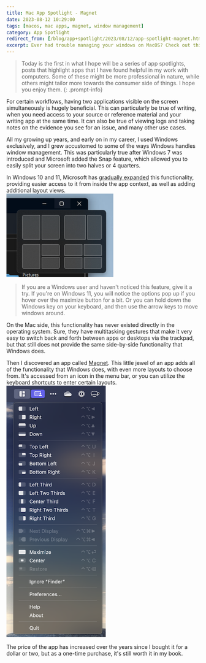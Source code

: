 ```yaml
---
title: Mac App Spotlight - Magnet
date: 2023-08-12 10:29:00
tags: [macos, mac apps, magnet, window management]
category: App Spotlight
redirect_from: [/blog/app+spotlight/2023/08/12/app-spotlight-magnet.html, /posts/app-spotlight-magnet/]
excerpt: Ever had trouble managing your windows on MacOS? Check out this app called Magnet that adds some additional functionality.
---
```


> Today is the first in what I hope will be a series of app spotlights, posts that highlight apps that I have found helpful in my work with computers. Some of these might be more professional in nature, while others might tailor more towards the consumer side of things. I hope you enjoy them.
{: .prompt-info}

For certain workflows, having two applications visible on the screen simultaneously is hugely beneficial. This can particularly be true of writing, when you need access to your source or reference material and your writing app at the same time. It can also be true of viewing logs and taking notes on the evidence you see for an issue, and many other use cases.

All my growing up years, and early on in my career, I used Windows exclusively, and I grew accustomed to some of the ways Windows handles window management. This was particularly true after Windows 7 was introduced and Microsoft added the Snap feature, which allowed you to easily split your screen into two halves or 4 quarters.

In Windows 10 and 11, Microsoft has [gradually expanded](https://support.microsoft.com/en-us/windows/snap-your-windows-885a9b1e-a983-a3b1-16cd-c531795e6241#WindowsVersion=Windows_11) this functionality, providing easier access to it from inside the app context, as well as adding additional layout views.  
![image showing Windows 11 snap views](/assets/images/Win11-snaps.png)

> If you are a Windows user and haven't noticed this feature, give it a try. If you're on Windows 11, you will notice the options pop up if you hover over the maximize button for a bit. Or you can hold down the Windows key on your keyboard, and then use the arrow keys to move windows around.

On the Mac side, this functionality has never existed directly in the operating system. Sure, they have multitasking gestures that make it very easy to switch back and forth between apps or desktops via the trackpad, but that still does not provide the same side-by-side functionality that Windows does.

Then I discovered an app called [Magnet](https://apps.apple.com/us/app/magnet/id441258766?mt=12). This little jewel of an app adds all of the functionality that Windows does, with even more layouts to choose from. It's accessed from an icon in the menu bar, or you can utilize the keyboard shortcuts to enter certain layouts.  
![image showing the Magnet menu with many different layout options](/assets/images/Magnet-menu.png)

The price of the app has increased over the years since I bought it for a dollar or two, but as a one-time purchase, it's still worth it in my book.
